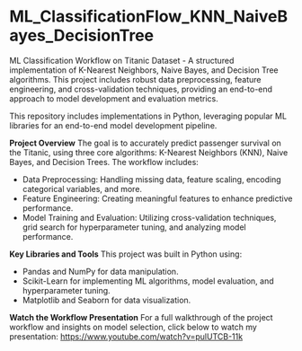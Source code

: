 # ML_ClassificationFlow_KNN_NaiveBayes_DecisionTree
ML Classification Workflow on Titanic Dataset - A structured implementation of K-Nearest Neighbors, Naive Bayes, and Decision Tree algorithms. This project includes robust data preprocessing, feature engineering, and cross-validation techniques, providing an end-to-end approach to model development and evaluation metrics.

This repository includes implementations in Python, leveraging popular ML libraries for an end-to-end model development pipeline.

**Project Overview**
The goal is to accurately predict passenger survival on the Titanic, using three core algorithms: K-Nearest Neighbors (KNN), Naive Bayes, and Decision Trees.
The workflow includes:
- Data Preprocessing: Handling missing data, feature scaling, encoding categorical variables, and more.
- Feature Engineering: Creating meaningful features to enhance predictive performance.
- Model Training and Evaluation: Utilizing cross-validation techniques, grid search for hyperparameter tuning, and analyzing model performance.

**Key Libraries and Tools**
This project was built in Python using:
- Pandas and NumPy for data manipulation.
- Scikit-Learn for implementing ML algorithms, model evaluation, and hyperparameter tuning.
- Matplotlib and Seaborn for data visualization.

**Watch the Workflow Presentation**
For a full walkthrough of the project workflow and insights on model selection, click below to watch my presentation:
https://www.youtube.com/watch?v=pulUTCB-11k
